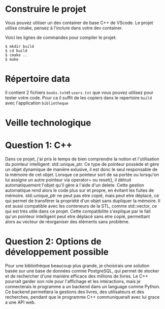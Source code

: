 # Construire le projet
Vous pouvez utiliser un dev container de base C++ de VScode.
Le projet utilise cmake, pensez à l'inclure dans votre dev container.

Voici les lignes de commandes pour compiler le projet:
```
$ mkdir build
$ cd build
$ cmake ..
$ make
```

# Répertoire data

Il contient 2 fichiers `books.txt`et `users.txt` que vous pouvez utilisez pour tester votre code.
Pour ca il suffit de les copiers dans le repertoire `build` avec l'application `bibliotheque`

# Veille technologique
# Question 1: C++
Dans ce projet, j'ai pris le temps de bien comprendre la notion et l'utilisation du pointeur intelligent: std::unique_ptr. Ce type de pointeur possède et gère un objet dynamique de manière exlusive, il est donc le seul responsable de la mémoire de cet objet. Lorsque ce pointeur sort de sa portée ou lorsqu'on lui assigne un autre pointeur via operator= ou reset(), il détruit automatiquement l'objet qu'il gère à l'aide d'un delete. Cette gestion automatique rend alors le code plus sur et propre, en évitant les fuites de mémoire. std::unique_ptr ne peut pas etre copié, mais peut etre déplacé, ce qui permet de transférer la propriété d'un objet sans dupliquer la mémoire. Il est aussi compatible avec les conteneurs de la STL, comme std::vector, ce qui est très utile dans ce projet. Cette compatibilite s'explique par le fait qu'un pointeur intelligent peut etre déplacé sans etre copié, permettant alors au vecteur de réorganiser des éléments sans problème.

# Question 2: Options de développement possible
Pour une bibliothèque beaucoup plus grande, je choisirais une solution basée sur une base de données comme PostgreSQL, qui permet de stocker et de rechercher d'une maniére efficace des millions de livres. Le C++ pourrait garder son role pour l'affichage et les interactions, mais je connecterais le programme a un backend dans un language comme Python. Ce backend permettera la gestions des livres, des utilisateurs et des recherches, pendant que le programme C++ communiquerait avec lui grace a une API web. 